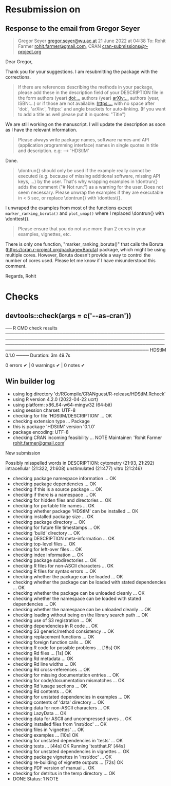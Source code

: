 # Resubmission on
## Response to the email from Gregor Seyer

> Gregor Seyer <gregor.seyer@wu.ac.at>	21 June 2022 at 04:38
> To: Rohit Farmer <rohit.farmer@gmail.com>, CRAN <cran-submissions@r-project.org>

Dear Gregor,

Thank you for your suggestions. I am resubmitting the package with the corrections. 

> If there are references describing the methods in your package, please add these in the description field of your DESCRIPTION file in the form
> authors (year) <doi:...>
> authors (year) <arXiv:...>
> authors (year, ISBN:...)
> or if those are not available: <https:...>
> with no space after 'doi:', 'arXiv:', 'https:' and angle brackets for auto-linking.
> (If you want to add a title as well please put it in quotes: "Title")

We are still working on the manuscript. I will update the description as soon as I have the relevant information.

> Please always write package names, software names and API (application programming interface) names in single quotes in title and description. e.g: --> 'HDStIM'

Done.

> \dontrun{} should only be used if the example really cannot be executed (e.g. because of missing additional software, missing API keys, ...) by the user. That's why wrapping examples in \dontrun{} adds the comment ("# Not run:") as a warning for the user.
> Does not seem necessary.
> Please unwrap the examples if they are executable in < 5 sec, or replace \dontrun{} with \donttest{}.

I unwraped the examples from most of the functions except `marker_ranking_boruta()` and `plot_umap()` where I replaced \dontrun{} with \donttest{}.

> Please ensure that you do not use more than 2 cores in your examples, vignettes, etc.

There is only one function, "marker_ranking_boruta()" that calls the Boruta (https://cran.r-project.org/package=Boruta) package, which might be using multiple cores. However, Boruta doesn't provide a way to control the number of cores used. Please let me know if I have misunderstood this comment.

Regards,
Rohit

# Checks
## devtools::check(args = c('--as-cran'))
── R CMD check results ─────────────────────────────────────────────────────────────────────────────────────────────────────────────────────────────────────────────────────────────────────────────────────────────────── HDStIM 0.1.0 ────
Duration: 3m 49.7s

0 errors ✔ | 0 warnings ✔ | 0 notes ✔

## Win builder log
* using log directory 'd:/RCompile/CRANguest/R-release/HDStIM.Rcheck'
* using R version 4.2.0 (2022-04-22 ucrt)
* using platform: x86_64-w64-mingw32 (64-bit)
* using session charset: UTF-8
* checking for file 'HDStIM/DESCRIPTION' ... OK
* checking extension type ... Package
* this is package 'HDStIM' version '0.1.0'
* package encoding: UTF-8
* checking CRAN incoming feasibility ... NOTE
Maintainer: 'Rohit Farmer <rohit.farmer@gmail.com>'

New submission

Possibly misspelled words in DESCRIPTION:
  cytometry (21:93, 21:292)
  intracellular (21:322, 21:608)
  unstimulated (21:477)
  vitro (21:246)
* checking package namespace information ... OK
* checking package dependencies ... OK
* checking if this is a source package ... OK
* checking if there is a namespace ... OK
* checking for hidden files and directories ... OK
* checking for portable file names ... OK
* checking whether package 'HDStIM' can be installed ... OK
* checking installed package size ... OK
* checking package directory ... OK
* checking for future file timestamps ... OK
* checking 'build' directory ... OK
* checking DESCRIPTION meta-information ... OK
* checking top-level files ... OK
* checking for left-over files ... OK
* checking index information ... OK
* checking package subdirectories ... OK
* checking R files for non-ASCII characters ... OK
* checking R files for syntax errors ... OK
* checking whether the package can be loaded ... OK
* checking whether the package can be loaded with stated dependencies ... OK
* checking whether the package can be unloaded cleanly ... OK
* checking whether the namespace can be loaded with stated dependencies ... OK
* checking whether the namespace can be unloaded cleanly ... OK
* checking loading without being on the library search path ... OK
* checking use of S3 registration ... OK
* checking dependencies in R code ... OK
* checking S3 generic/method consistency ... OK
* checking replacement functions ... OK
* checking foreign function calls ... OK
* checking R code for possible problems ... [18s] OK
* checking Rd files ... [1s] OK
* checking Rd metadata ... OK
* checking Rd line widths ... OK
* checking Rd cross-references ... OK
* checking for missing documentation entries ... OK
* checking for code/documentation mismatches ... OK
* checking Rd \usage sections ... OK
* checking Rd contents ... OK
* checking for unstated dependencies in examples ... OK
* checking contents of 'data' directory ... OK
* checking data for non-ASCII characters ... OK
* checking LazyData ... OK
* checking data for ASCII and uncompressed saves ... OK
* checking installed files from 'inst/doc' ... OK
* checking files in 'vignettes' ... OK
* checking examples ... [10s] OK
* checking for unstated dependencies in 'tests' ... OK
* checking tests ... [44s] OK
  Running 'testthat.R' [44s]
* checking for unstated dependencies in vignettes ... OK
* checking package vignettes in 'inst/doc' ... OK
* checking re-building of vignette outputs ... [72s] OK
* checking PDF version of manual ... OK
* checking for detritus in the temp directory ... OK
* DONE
Status: 1 NOTE

